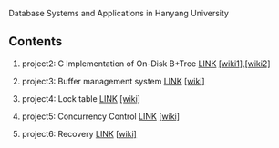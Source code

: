Database Systems and Applications in Hanyang University

## Contents

1. project2: C Implementation of On-Disk B+Tree [LINK](./project2)
                                                [[wiki1]](https://github.com/Lkangmin/DBMS/wiki/Disk-Based-B--Tree-(project2-1)),[[wiki2]](https://github.com/Lkangmin/DBMS/wiki/Disk-Based-B--Tree-(project2-2))

2. project3: Buffer management system [LINK](./project3)
                                      [[wiki]](https://github.com/Lkangmin/DBMS/wiki/Disk-Based-B--Tree-(project3))

3. project4: Lock table [LINK](./project4)
                        [[wiki]](https://github.com/Lkangmin/DBMS/wiki/Disk-Based-B--Tree-(project4))

4. project5: Concurrency Control [LINK](./project5)
                                 [[wiki]](https://github.com/Lkangmin/DBMS/wiki/Disk-Based-B--Tree-(project5))

5. project6: Recovery [LINK](./project6)
                      [[wiki]](https://github.com/Lkangmin/DBMS/wiki/Disk-Based-B--Tree-(project6))
